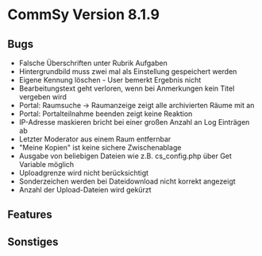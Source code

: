 CommSy Version 8.1.9
===================

Bugs
--------------------
- Falsche Überschriften unter Rubrik Aufgaben
- Hintergrundbild muss zwei mal als Einstellung gespeichert werden
- Eigene Kennung löschen - User bemerkt Ergebnis nicht
- Bearbeitungstext geht verloren, wenn bei Anmerkungen kein Titel vergeben wird
- Portal: Raumsuche -> Raumanzeige zeigt alle archivierten Räume mit an
- Portal: Portalteilnahme beenden zeigt keine Reaktion
- IP-Adresse maskieren bricht bei einer großen Anzahl an Log Einträgen ab
- Letzter Moderator aus einem Raum entfernbar
- "Meine Kopien" ist keine sichere Zwischenablage
- Ausgabe von beliebigen Dateien wie z.B. cs_config.php über Get Variable möglich
- Uploadgrenze wird nicht berücksichtigt
- Sonderzeichen werden bei Dateidownload nicht korrekt angezeigt
- Anzahl der Upload-Dateien wird gekürzt



Features
--------------------



Sonstiges
--------------------
